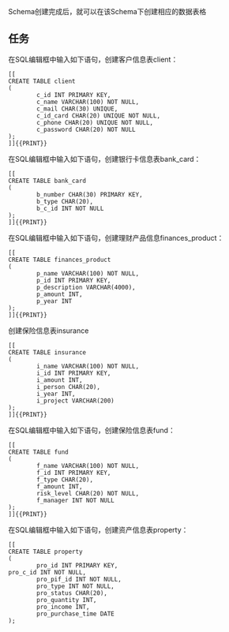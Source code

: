 Schema创建完成后，就可以在该Schema下创建相应的数据表格

## 任务 

在SQL编辑框中输入如下语句，创建客户信息表client：

```
[[
CREATE TABLE client
(
        c_id INT PRIMARY KEY,
        c_name VARCHAR(100) NOT NULL,
        c_mail CHAR(30) UNIQUE,
        c_id_card CHAR(20) UNIQUE NOT NULL,
        c_phone CHAR(20) UNIQUE NOT NULL,
        c_password CHAR(20) NOT NULL
);
]]{{PRINT}}
```

在SQL编辑框中输入如下语句，创建银行卡信息表bank_card：

```
[[
CREATE TABLE bank_card
(
        b_number CHAR(30) PRIMARY KEY,
        b_type CHAR(20),
        b_c_id INT NOT NULL
);
]]{{PRINT}}
```

在SQL编辑框中输入如下语句，创建理财产品信息finances_product：
```
[[
CREATE TABLE finances_product
(
        p_name VARCHAR(100) NOT NULL,
        p_id INT PRIMARY KEY,
        p_description VARCHAR(4000),
        p_amount INT,
        p_year INT
);
]]{{PRINT}}
```

创建保险信息表insurance

```
[[
CREATE TABLE insurance
(
        i_name VARCHAR(100) NOT NULL,
        i_id INT PRIMARY KEY,
        i_amount INT,
        i_person CHAR(20),
        i_year INT,
        i_project VARCHAR(200)
);
]]{{PRINT}}
```

在SQL编辑框中输入如下语句，创建保险信息表fund：
```
[[
CREATE TABLE fund
(
        f_name VARCHAR(100) NOT NULL,
        f_id INT PRIMARY KEY,
        f_type CHAR(20),
        f_amount INT,
        risk_level CHAR(20) NOT NULL,
        f_manager INT NOT NULL
);
]]{{PRINT}}
```

在SQL编辑框中输入如下语句，创建资产信息表property：
```
[[
CREATE TABLE property
(
        pro_id INT PRIMARY KEY,
pro_c_id INT NOT NULL,
        pro_pif_id INT NOT NULL,
        pro_type INT NOT NULL,
        pro_status CHAR(20),
        pro_quantity INT,
        pro_income INT,
        pro_purchase_time DATE
);
```
